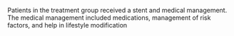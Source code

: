 Patients in the treatment group received a stent and medical management. The medical management included medications, management of risk factors, and help in lifestyle modification